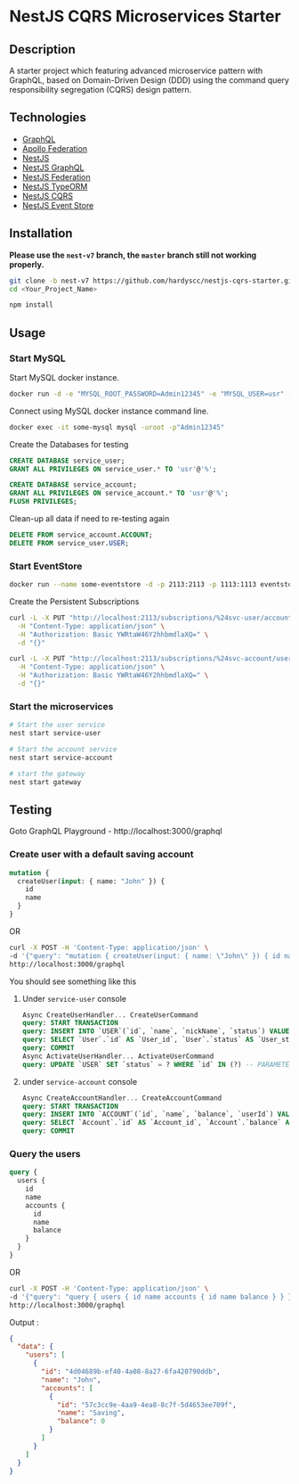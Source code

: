 # NestJS CQRS Microservices Starter

## Description

A starter project which featuring advanced microservice pattern with GraphQL, based on Domain-Driven Design (DDD) using the command query responsibility segregation (CQRS) design pattern.

## Technologies

- [GraphQL](https://graphql.org/)
- [Apollo Federation](https://www.apollographql.com/docs/apollo-server/federation/introduction/)
- [NestJS](https://docs.nestjs.com/)
- [NestJS GraphQL](https://docs.nestjs.com/graphql/quick-start)
- [NestJS Federation](https://docs.nestjs.com/graphql/federation)
- [NestJS TypeORM](https://docs.nestjs.com/techniques/database)
- [NestJS CQRS](https://docs.nestjs.com/recipes/cqrs)
- [NestJS Event Store](https://github.com/juicycleff/nestjs-event-store)

## Installation

**Please use the `nest-v7` branch, the `master` branch still not working properly.**

```bash
git clone -b nest-v7 https://github.com/hardyscc/nestjs-cqrs-starter.git <Your_Project_Name>
cd <Your_Project_Name>

npm install
```

## Usage

### Start MySQL

Start MySQL docker instance.

```bash
docker run -d -e "MYSQL_ROOT_PASSWORD=Admin12345" -e "MYSQL_USER=usr" -e "MYSQL_PASSWORD=User12345" -e "MYSQL_DATABASE=development" -e "MYSQL_AUTHENTICATION_PLUGIN=mysql_native_password" -p 3306:3306 --name some-mysql bitnami/mysql:8.0.19
```

Connect using MySQL docker instance command line.

```bash
docker exec -it some-mysql mysql -uroot -p"Admin12345"
```

Create the Databases for testing

```sql
CREATE DATABASE service_user;
GRANT ALL PRIVILEGES ON service_user.* TO 'usr'@'%';

CREATE DATABASE service_account;
GRANT ALL PRIVILEGES ON service_account.* TO 'usr'@'%';
FLUSH PRIVILEGES;
```

Clean-up all data if need to re-testing again

```sql
DELETE FROM service_account.ACCOUNT;
DELETE FROM service_user.USER;
```

### Start EventStore

```bash
docker run --name some-eventstore -d -p 2113:2113 -p 1113:1113 eventstore/eventstore:release-5.0.9
```

Create the Persistent Subscriptions

```bash
curl -L -X PUT "http://localhost:2113/subscriptions/%24svc-user/account" \
  -H "Content-Type: application/json" \
  -H "Authorization: Basic YWRtaW46Y2hhbmdlaXQ=" \
  -d "{}"

curl -L -X PUT "http://localhost:2113/subscriptions/%24svc-account/user" \
  -H "Content-Type: application/json" \
  -H "Authorization: Basic YWRtaW46Y2hhbmdlaXQ=" \
  -d "{}"
```

### Start the microservices

```bash
# Start the user service
nest start service-user

# Start the account service
nest start service-account

# start the gateway
nest start gateway
```

## Testing

Goto GraphQL Playground - http://localhost:3000/graphql

### Create user with a default saving account

```graphql
mutation {
  createUser(input: { name: "John" }) {
    id
    name
  }
}
```

OR

```bash
curl -X POST -H 'Content-Type: application/json' \
-d '{"query": "mutation { createUser(input: { name: \"John\" }) { id name } }"}' \
http://localhost:3000/graphql
```

You should see something like this

1. Under `service-user` console

   ```sql
   Async CreateUserHandler... CreateUserCommand
   query: START TRANSACTION
   query: INSERT INTO `USER`(`id`, `name`, `nickName`, `status`) VALUES (?, ?, DEFAULT, DEFAULT) -- PARAMETERS: ["4d04689b-ef40-4a08-8a27-6fa420790ddb","John"]
   query: SELECT `User`.`id` AS `User_id`, `User`.`status` AS `User_status` FROM `USER` `User` WHERE `User`.`id` = ? -- PARAMETERS: ["4d04689b-ef40-4a08-8a27-6fa420790ddb"]
   query: COMMIT
   Async ActivateUserHandler... ActivateUserCommand
   query: UPDATE `USER` SET `status` = ? WHERE `id` IN (?) -- PARAMETERS: ["A","4d04689b-ef40-4a08-8a27-6fa420790ddb"]
   ```

1. under `service-account` console

   ```sql
   Async CreateAccountHandler... CreateAccountCommand
   query: START TRANSACTION
   query: INSERT INTO `ACCOUNT`(`id`, `name`, `balance`, `userId`) VALUES (?, ?, DEFAULT, ?) -- PARAMETERS: ["57c3cc9e-4aa9-4ea8-8c7f-5d4653ee709f","Saving","4d04689b-ef40-4a08-8a27-6fa420790ddb"]
   query: SELECT `Account`.`id` AS `Account_id`, `Account`.`balance` AS `Account_balance` FROM `ACCOUNT` `Account` WHERE `Account`.`id` = ? -- PARAMETERS: ["57c3cc9e-4aa9-4ea8-8c7f-5d4653ee709f"]
   query: COMMIT
   ```

### Query the users

```graphql
query {
  users {
    id
    name
    accounts {
      id
      name
      balance
    }
  }
}
```

OR

```bash
curl -X POST -H 'Content-Type: application/json' \
-d '{"query": "query { users { id name accounts { id name balance } } }"}' \
http://localhost:3000/graphql
```

Output :

```json
{
  "data": {
    "users": [
      {
        "id": "4d04689b-ef40-4a08-8a27-6fa420790ddb",
        "name": "John",
        "accounts": [
          {
            "id": "57c3cc9e-4aa9-4ea8-8c7f-5d4653ee709f",
            "name": "Saving",
            "balance": 0
          }
        ]
      }
    ]
  }
}
```

